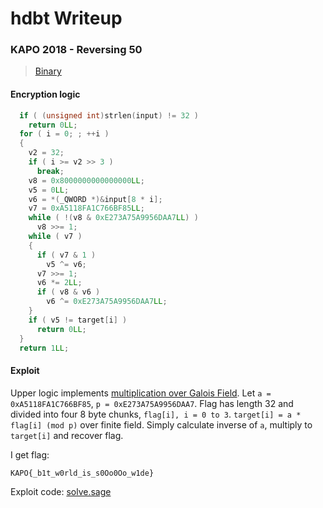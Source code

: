 # hdbt Writeup

### KAPO 2018 - Reversing 50

> [Binary](./hdbt)

#### Encryption logic

```c
  if ( (unsigned int)strlen(input) != 32 )
    return 0LL;
  for ( i = 0; ; ++i )
  {
    v2 = 32;
    if ( i >= v2 >> 3 )
      break;
    v8 = 0x8000000000000000LL;
    v5 = 0LL;
    v6 = *(_QWORD *)&input[8 * i];
    v7 = 0xA5118FA1C766BF85LL;
    while ( !(v8 & 0xE273A75A9956DAA7LL) )
      v8 >>= 1;
    while ( v7 )
    {
      if ( v7 & 1 )
        v5 ^= v6;
      v7 >>= 1;
      v6 *= 2LL;
      if ( v8 & v6 )
        v6 ^= 0xE273A75A9956DAA7LL;
    }
    if ( v5 != target[i] )
      return 0LL;
  }
  return 1LL;
```


#### Exploit

Upper logic implements [multiplication over Galois Field](https://en.wikipedia.org/wiki/Finite_field_arithmetic). Let `a = 0xA5118FA1C766BF85`, `p = 0xE273A75A9956DAA7`. Flag has length 32 and divided into four 8 byte chunks, `flag[i], i = 0 to 3`. `target[i] = a * flag[i] (mod p)` over finite field. Simply calculate inverse of `a`, multiply to `target[i]` and recover flag.

I get flag:

```
KAPO{_b1t_w0rld_is_s0Oo0Oo_w1de}
```

Exploit code: [solve.sage](solve.sage)
